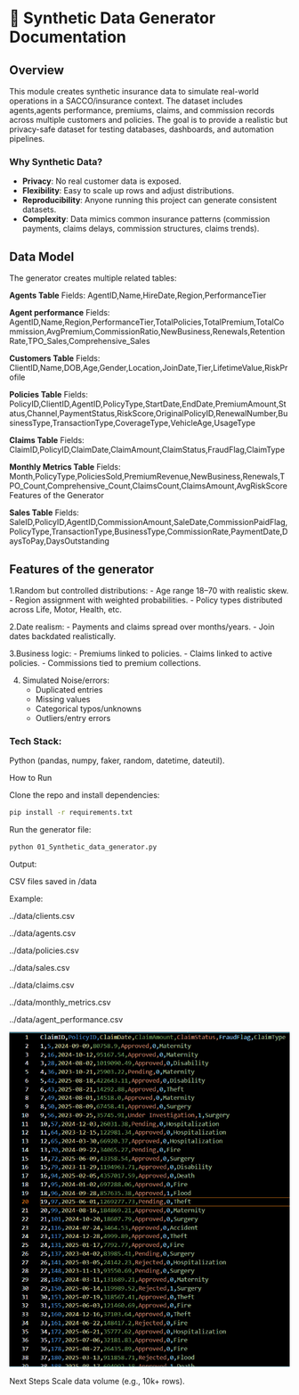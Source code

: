 # 📄 Synthetic Data Generator Documentation

## Overview

This module creates synthetic insurance data to simulate real-world operations in a SACCO/insurance context.
The dataset includes agents,agents performance, premiums, claims, and commission records across multiple customers and policies.
The goal is to provide a realistic but privacy-safe dataset for testing databases, dashboards, and automation pipelines.

### Why Synthetic Data?

- **Privacy**: No real customer data is exposed.
- **Flexibility**: Easy to scale up rows and adjust distributions.
- **Reproducibility**: Anyone running this project can generate consistent datasets.
- **Complexity**: Data mimics common insurance patterns (commission payments, claims delays, commission structures, claims trends).
 
## Data Model
The generator creates multiple related tables:

**Agents Table**
Fields: AgentID,Name,HireDate,Region,PerformanceTier

**Agent performance**
Fields: AgentID,Name,Region,PerformanceTier,TotalPolicies,TotalPremium,TotalCommission,AvgPremium,CommissionRatio,NewBusiness,Renewals,RetentionRate,TPO_Sales,Comprehensive_Sales

**Customers Table**
Fields: ClientID,Name,DOB,Age,Gender,Location,JoinDate,Tier,LifetimeValue,RiskProfile

**Policies Table**
Fields: PolicyID,ClientID,AgentID,PolicyType,StartDate,EndDate,PremiumAmount,Status,Channel,PaymentStatus,RiskScore,OriginalPolicyID,RenewalNumber,BusinessType,TransactionType,CoverageType,VehicleAge,UsageType

**Claims Table**
Fields: ClaimID,PolicyID,ClaimDate,ClaimAmount,ClaimStatus,FraudFlag,ClaimType

**Monthly Metrics Table**
Fields: Month,PolicyType,PoliciesSold,PremiumRevenue,NewBusiness,Renewals,TPO_Count,Comprehensive_Count,ClaimsCount,ClaimsAmount,AvgRiskScore
Features of the Generator

**Sales Table**
Fields: SaleID,PolicyID,AgentID,CommissionAmount,SaleDate,CommissionPaidFlag,PolicyType,TransactionType,BusinessType,CommissionRate,PaymentDate,DaysToPay,DaysOutstanding

## Features of the generator

1.Random but controlled distributions:
    - Age range 18–70 with realistic skew.
    - Region assignment with weighted probabilities.
    - Policy types distributed across Life, Motor, Health, etc.


2.Date realism:
    - Payments and claims spread over months/years.
    - Join dates backdated realistically.

3.Business logic:
    - Premiums linked to policies.
    - Claims linked to active policies.
    - Commissions tied to premium collections.

4. Simulated Noise/errors:
    - Duplicated entries
    - Missing values
    - Categorical typos/unknowns
    - Outliers/entry errors
### Tech Stack:
Python (pandas, numpy, faker, random, datetime, dateutil).

How to Run

Clone the repo and install dependencies:
```bash
pip install -r requirements.txt
```

Run the generator file:
```bash
python 01_Synthetic_data_generator.py
```


Output:

CSV files saved in /data

Example:

../data/clients.csv

../data/agents.csv

../data/policies.csv

../data/sales.csv

../data/claims.csv

../data/monthly_metrics.csv

../data/agent_performance.csv

![Sample data](../Snapshots/Sample_data.png)


Next Steps
Scale data volume (e.g., 10k+ rows).



